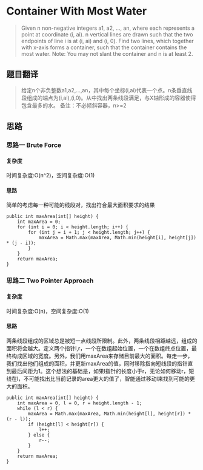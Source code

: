 # Container With Most Water #
>Given n non-negative integers a1, a2, ..., an, where each represents a point at coordinate (i, ai). n vertical lines are drawn such that the two endpoints of line i is at (i, ai) and (i, 0). Find two lines, which together with x-axis forms a container, such that the container contains the most water.
>Note: You may not slant the container and n is at least 2.

## 题目翻译 ##
>给定n个非负整数a1,a2,...,an，其中每个坐标(i,ai)代表一个点。n条垂直线段组成的端点为(i,ai),(i,0)。从中找出两条线段满足，与X轴形成的容器使得包含最多的水。
>备注：不必倾斜容器，n>=2

## 思路 ##

### 思路一  Brute Force ###

#### 复杂度 ####
时间复杂度:O(n^2)，空间复杂度:O(1)

#### 思路 ####
简单的考虑每一种可能的线段对，找出符合最大面积要求的结果

```
public int maxArea(int[] height) {
	int maxArea = 0;
	for (int i = 0; i < height.length; i++) {
		for (int j = i + 1; j < height.length; j++) {
			maxArea = Math.max(maxArea, Math.min(height[i], height[j]) * (j - i));
		}
	}
	return maxArea;
}
```

### 思路二  Two Pointer Approach ###

#### 复杂度 ####
时间复杂度:O(n)，空间复杂度:O(1)

#### 思路 ####
两条线段组成的区域总是被短一点线段所限制。此外，两条线段相距越远，组成的面积将会越大。定义两个指针l,r，一个在数组起始位置，一个在数组终点位置，最终构成区域的宽度。另外，我们用maxArea来存储目前最大的面积。每走一步，我们找出他们组成的面积，并更新maxArea的值，同时移除指向短线段的指针直到最后间距为1。这个想法的基础是，如果l指针的长度小于r，无论如何移动r，短线在l，不可能找出比当前记录的area更大的值了，智能通过移动l来找到可能的更大的面积。

```
public int maxArea(int[] height) {
	int maxArea = 0, l = 0, r = height.length - 1;
	while (l < r) {
		maxArea = Math.max(maxArea, Math.min(height[l], height[r]) * (r - l));
		if (height[l] < height[r]) {
			l++;
		} else {
			r--;
		}
	}
	return maxArea;
}
```
